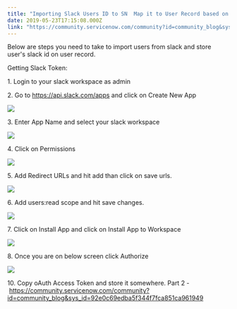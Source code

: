 ```yaml
---
title: "Importing Slack Users ID to SN  Map it to User Record based on email  Part   Generating Slack Token"
date: 2019-05-23T17:15:08.000Z
link: "https://community.servicenow.com/community?id=community_blog&sys_id=e28f251adbe5b344f7fca851ca961961"
---
```

<p>Below are steps you need to take to import users from slack and store user&#39;s slack id on user record.</p>
<p>Getting Slack Token: </p>
<p>1. Login to your slack workspace as admin</p>
<p>2. Go to <a href="https://api.slack.com/apps" rel="nofollow">https://api.slack.com/apps</a> and click on Create New App</p>
<p><img src="https://community.servicenow.com/43e9ad5edba1b344f7fca851ca961901.iix" /></p>
<p>3. Enter App Name and select your slack workspace</p>
<p><img src="https://community.servicenow.com/e15ae116dbe1b344f7fca851ca961963.iix" /></p>
<p>4. Click on Permissions</p>
<p><img src="https://community.servicenow.com/7e8a25d6dbe1b344f7fca851ca961984.iix" /></p>
<p>5. Add Redirect URLs and hit add than click on save urls.</p>
<p><img src="https://community.servicenow.com/50ca2d5adbe1b344f7fca851ca96195f.iix" /></p>
<p>6. Add users:read scope and hit save changes.</p>
<p><img src="https://community.servicenow.com/6bcebd12db65f344f7fca851ca96195d.iix" /></p>
<p>7. Click on Install App and click on Install App to Workspace</p>
<p><img style="max-width: 100%; max-height: 480px;" src="https://community.servicenow.com/d634d34adbf77f4c5ed4a851ca961973.iix" /></p>
<p>8. Once you are on below screen click Authorize</p>
<p><img src="https://community.servicenow.com/2efc2d52db65b344f7fca851ca9619b6.iix" /></p>
<p>10. Copy oAuth Access Token and store it somewhere. Part 2 - <a href="https://community.servicenow.com/community?id&#61;community_blog&amp;sys_id&#61;92e0c69edba5f344f7fca851ca961949" rel="nofollow">https://community.servicenow.com/community?id&#61;community_blog&amp;sys_id&#61;92e0c69edba5f344f7fca851ca961949</a></p>